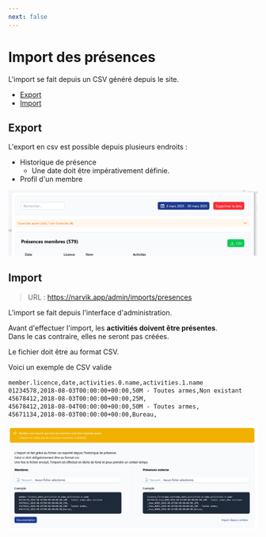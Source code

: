 ```yaml
---
next: false
---
```


<script setup>
import RoleLevelComponent from '../../../components/RoleLevelComponent.vue'
</script>

# Import des présences <RoleLevelComponent level="admin" />

L'import se fait depuis un CSV généré depuis le site.

- [Export](#export)
- [Import](#import)

## Export <RoleLevelComponent level="admin" />
L'export en csv est possible depuis plusieurs endroits :

- Historique de présence
   - Une date doit être impérativement définie.
- Profil d'un membre

![](./images/import-donnees/narvik-export-1.png)

## Import <RoleLevelComponent level="admin" />
> URL : https://narvik.app/admin/imports/presences

L'import se fait depuis l'interface d'administration.

Avant d'effectuer l'import, les **activitiés doivent être présentes**.  
Dans le cas contraire, elles ne seront pas créées.

Le fichier doit être au format CSV.

Voici un exemple de CSV valide

```csv
member.licence,date,activities.0.name,activities.1.name
01234578,2018-08-03T00:00:00+00:00,50M - Toutes armes,Non existant
45678412,2018-08-03T00:00:00+00:00,25M,
45678412,2018-08-04T00:00:00+00:00,50M - Toutes armes,
45671134,2018-08-03T00:00:00+00:00,Bureau,
```

![](./images/import-donnees/import-narvik-1.png)
